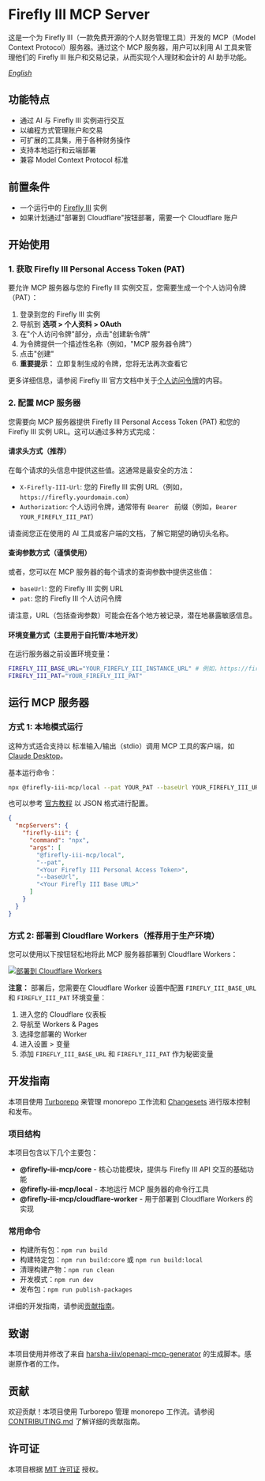 # Firefly III MCP Server

这是一个为 Firefly III（一款免费开源的个人财务管理工具）开发的 MCP（Model Context Protocol）服务器。通过这个 MCP 服务器，用户可以利用 AI 工具来管理他们的 Firefly III 账户和交易记录，从而实现个人理财和会计的 AI 助手功能。

*[English](README.md)*

## 功能特点

* 通过 AI 与 Firefly III 实例进行交互
* 以编程方式管理账户和交易
* 可扩展的工具集，用于各种财务操作
* 支持本地运行和云端部署
* 兼容 Model Context Protocol 标准

## 前置条件

* 一个运行中的 [Firefly III](https://www.firefly-iii.org/) 实例
* 如果计划通过"部署到 Cloudflare"按钮部署，需要一个 Cloudflare 账户

## 开始使用

### 1. 获取 Firefly III Personal Access Token (PAT)

要允许 MCP 服务器与您的 Firefly III 实例交互，您需要生成一个个人访问令牌（PAT）：

1. 登录到您的 Firefly III 实例
2. 导航到 **选项 > 个人资料 > OAuth**
3. 在"个人访问令牌"部分，点击"创建新令牌"
4. 为令牌提供一个描述性名称（例如，"MCP 服务器令牌"）
5. 点击"创建"
6. **重要提示：** 立即复制生成的令牌，您将无法再次查看它

更多详细信息，请参阅 Firefly III 官方文档中关于[个人访问令牌](https://docs.firefly-iii.org/how-to/firefly-iii/features/api/)的内容。

### 2. 配置 MCP 服务器

您需要向 MCP 服务器提供 Firefly III Personal Access Token (PAT) 和您的 Firefly III 实例 URL。这可以通过多种方式完成：

#### 请求头方式（推荐）

在每个请求的头信息中提供这些值。这通常是最安全的方法：

* `X-Firefly-III-Url`: 您的 Firefly III 实例 URL（例如，`https://firefly.yourdomain.com`）
* `Authorization`: 个人访问令牌，通常带有 `Bearer ` 前缀（例如，`Bearer YOUR_FIREFLY_III_PAT`）

请查阅您正在使用的 AI 工具或客户端的文档，了解它期望的确切头名称。

#### 查询参数方式（谨慎使用）

或者，您可以在 MCP 服务器的每个请求的查询参数中提供这些值：

* `baseUrl`: 您的 Firefly III 实例 URL
* `pat`: 您的 Firefly III 个人访问令牌

请注意，URL（包括查询参数）可能会在各个地方被记录，潜在地暴露敏感信息。

#### 环境变量方式（主要用于自托管/本地开发）

在运行服务器之前设置环境变量：

```bash
FIREFLY_III_BASE_URL="YOUR_FIREFLY_III_INSTANCE_URL" # 例如，https://firefly.yourdomain.com
FIREFLY_III_PAT="YOUR_FIREFLY_III_PAT"
```

## 运行 MCP 服务器

### 方式 1: 本地模式运行

这种方式适合支持以 标准输入/输出（stdio）调用 MCP 工具的客户端，如 [Claude Desktop](https://claude.ai/download)。

基本运行命令：

```bash
npx @firefly-iii-mcp/local --pat YOUR_PAT --baseUrl YOUR_FIREFLY_III_URL
```

也可以参考 [官方教程](https://modelcontextprotocol.io/quickstart/user) 以 JSON 格式进行配置。

```json
{
  "mcpServers": {
    "firefly-iii": {
      "command": "npx",
      "args": [
        "@firefly-iii-mcp/local",
        "--pat",
        "<Your Firefly III Personal Access Token>",
        "--baseUrl",
        "<Your Firefly III Base URL>"
      ]
    }
  }
}
```

### 方式 2: 部署到 Cloudflare Workers（推荐用于生产环境）

您可以使用以下按钮轻松地将此 MCP 服务器部署到 Cloudflare Workers：

[![部署到 Cloudflare Workers](https://deploy.workers.cloudflare.com/button)](https://deploy.workers.cloudflare.com/?url=https://github.com/etnperlong/firefly-iii-mcp/tree/main/packages/cloudflare-worker)

**注意：** 部署后，您需要在 Cloudflare Worker 设置中配置 `FIREFLY_III_BASE_URL` 和 `FIREFLY_III_PAT` 环境变量：

1. 进入您的 Cloudflare 仪表板
2. 导航至 Workers & Pages
3. 选择您部署的 Worker
4. 进入设置 > 变量
5. 添加 `FIREFLY_III_BASE_URL` 和 `FIREFLY_III_PAT` 作为秘密变量

## 开发指南

本项目使用 [Turborepo](https://turbo.build/) 来管理 monorepo 工作流和 [Changesets](https://github.com/changesets/changesets) 进行版本控制和发布。

### 项目结构

本项目包含以下几个主要包：

* **@firefly-iii-mcp/core** - 核心功能模块，提供与 Firefly III API 交互的基础功能
* **@firefly-iii-mcp/local** - 本地运行 MCP 服务器的命令行工具
* **@firefly-iii-mcp/cloudflare-worker** - 用于部署到 Cloudflare Workers 的实现

### 常用命令

- 构建所有包：`npm run build`
- 构建特定包：`npm run build:core` 或 `npm run build:local`
- 清理构建产物：`npm run clean`
- 开发模式：`npm run dev`
- 发布包：`npm run publish-packages`

详细的开发指南，请参阅[贡献指南](CONTRIBUTING.md)。

## 致谢

本项目使用并修改了来自 [harsha-iiiv/openapi-mcp-generator](https://github.com/harsha-iiiv/openapi-mcp-generator) 的生成脚本。感谢原作者的工作。

## 贡献

欢迎贡献！本项目使用 Turborepo 管理 monorepo 工作流。请参阅 [CONTRIBUTING.md](CONTRIBUTING.md) 了解详细的贡献指南。

## 许可证

本项目根据 [MIT 许可证](LICENSE) 授权。 